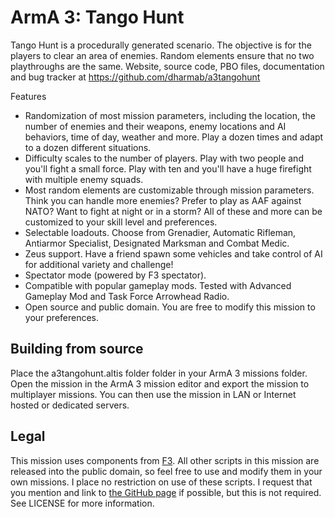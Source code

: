 ArmA 3: Tango Hunt
============

Tango Hunt is a procedurally generated scenario. The objective is for the players to clear an area of enemies. Random elements ensure that no two playthroughs are the same. Website, source code, PBO files, documentation and bug tracker at https://github.com/dharmab/a3tangohunt 

Features 

* Randomization of most mission parameters, including the location, the number of enemies and their weapons, enemy locations and AI behaviors, time of day, weather and more. Play a dozen times and adapt to a dozen different situations. 
* Difficulty scales to the number of players. Play with two people and you'll fight a small force. Play with ten and you'll have a huge firefight with multiple enemy squads. 
* Most random elements are customizable through mission parameters. Think you can handle more enemies? Prefer to play as AAF against NATO? Want to fight at night or in a storm? All of these and more can be customized to your skill level and preferences. 
* Selectable loadouts. Choose from Grenadier, Automatic Rifleman, Antiarmor Specialist, Designated Marksman and Combat Medic.
* Zeus support. Have a friend spawn some vehicles and take control of AI for additional variety and challenge!
* Spectator mode (powered by F3 spectator).
* Compatible with popular gameplay mods. Tested with Advanced Gameplay Mod and Task Force Arrowhead Radio. 
* Open source and public domain. You are free to modify this mission to your preferences.

## Building from source

Place the a3tangohunt.altis folder folder in your ArmA 3 missions folder. Open the mission in the ArmA 3 mission editor and export the mission to multiplayer missions. You can then use the mission in LAN or Internet hosted or dedicated servers.

## Legal 
This mission uses components from [F3](http://ferstaberinde.com/f3/en//index.php?title=Main_Page). All other scripts in this mission are released into the public domain, so feel free to use and modify them in your own missions. I place no restriction on use of these scripts. I request that you mention and link to [the GitHub page](http://www.github.com/dharmab/a3tangohunt) if possible, but this is not required. See LICENSE for more information.
